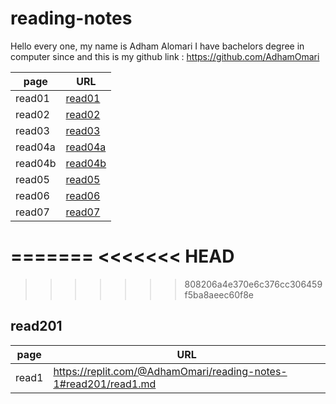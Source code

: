 # reading-notes


 Hello every one, my name is Adham Alomari 
  I have bachelors degree in computer since and this is 
  my github link : https://github.com/AdhamOmari

| page  | URL                  |
| ---   | ---                  |
|read01| [read01](read01.md)   |
|read02|[read02](read02.md)    |
|read03|[read03](read03.md)    |
|read04a|[read04a](read04a.md )|
|read04b|[read04b](read04b.md) |
|read05|[read05](read05.md)   |
|read06|[read06](read06.md)   |
|read07|[read07](read07.md)   |
=======
<<<<<<< HEAD
=======


>>>>>>> 808206a4e370e6c376cc306459f5ba8aeec60f8e


 ## read201 
| page    | URL                  |
| ---     | ---                  |
|read1   |https://replit.com/@AdhamOmari/reading-notes-1#read201/read1.md |